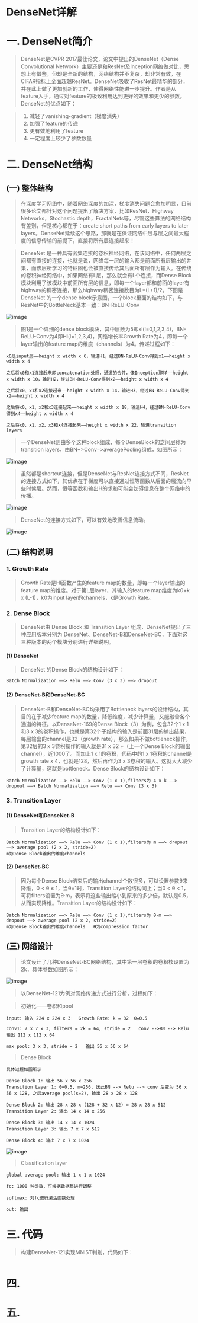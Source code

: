 DenseNet详解
============

# 一. DenseNet简介

> DenseNet是CVPR 2017最佳论文，论文中提出的DenseNet（Dense Convolutional Network）主要还是和ResNet及Inception网络做对比，思想上有借鉴，但却是全新的结构，网络结构并不复杂，却非常有效，在CIFAR指标上全面超越ResNet。DenseNet吸收了ResNet最精华的部分，并在此上做了更加创新的工作，使得网络性能进一步提升。作者是从feature入手，通过对feature的极致利用达到更好的效果和更少的参数。DenseNet的优点如下： 

> 1. 减轻了vanishing-gradient（梯度消失） 
> 2. 加强了feature的传递 
> 3. 更有效地利用了feature 
> 4. 一定程度上较少了参数数量

# 二. DenseNet结构

## (一) 整体结构
> 在深度学习网络中，随着网络深度的加深，梯度消失问题会愈加明显，目前很多论文都针对这个问题提出了解决方案，比如ResNet，Highway Networks，Stochastic depth，FractalNets等，尽管这些算法的网络结构有差别，但是核心都在于：create short paths from early layers to later layers。DenseNet延续这个思路，那就是在保证网络中层与层之间最大程度的信息传输的前提下，直接将所有层连接起来！

> DenseNet 是一种具有密集连接的卷积神经网络，在该网络中，任何两层之间都有直接的连接，也就是说，网络每一层的输入都是前面所有层输出的并集，而该层所学习的特征图也会被直接传给其后面所有层作为输入。在传统的卷积神经网络中，如果网络有L层，那么就会有L个连接，而Dense Block模块利用了该模块中前面所有层的信息，即每一个layer都和前面的layer有highway的稠密连接，那么highway稠密连接数目为L*(L+1)/2。下图是 DenseNet 的一个dense block示意图，一个block里面的结构如下，与ResNet中的BottleNeck基本一致：BN-ReLU-Conv

![image](https://github.com/ShaoQiBNU/DenseNet/blob/master/images/1.png)

> 图1是一个详细的dense block模块，其中层数为5即xl(l=0,1,2,3,4)，BN-ReLU-Conv为4即Hl(l=1,2,3,4)，网络增长率Growth Rate为4，即每一个layer输出的feature map的维度（channels）为4。传递过程如下：

```
x0是input层——height x width x 6，输进H1，经过BN-ReLU-Conv得到x1——height x width x 4

之后将x0和x1连接起来即concatenation处理，通道的合并，像Inception那样——height x width x 10，输进H2，经过BN-ReLU-Conv得到x2——height x width x 4

之后将x0、x1和x2连接起来——height x width x 14，输进H3，经过BN-ReLU-Conv得到x2——height x width x 4

之后将x0、x1、x2和x3连接起来——height x width x 18，输进H4，经过BN-ReLU-Conv得到x4——height x width x 4

之后将x0、x1、x2、x3和x4连接起来——height x width x 22，输进transition layers

```

> 一个DenseNet则由多个这种block组成，每个DenseBlock的之间层称为transition layers，由BN−>Conv−>averagePooling组成，如图所示：

![image](https://github.com/ShaoQiBNU/DenseNet/blob/master/images/2.png)

> 虽然都是shortcut连接，但是DenseNet与ResNet连接方式不同，ResNet的连接方式如下，其优点在于梯度可以直接通过恒等函数从后面的层流向早些时候层。然而，恒等函数和输出H的求和可能会妨碍信息在整个网络中的传播。

![image](https://github.com/ShaoQiBNU/DenseNet/blob/master/images/3.png)

> DenseNet的连接方式如下，可以有效地改善信息流动。

![image](https://github.com/ShaoQiBNU/DenseNet/blob/master/images/4.png)

## (二) 结构说明

### 1. Growth Rate 

> Growth Rate是Hl函数产生的feature map的数量，即每一个layer输出的feature map的维度。对于第L层layer，其输入的feature map维度为k0+k x (L-1)，k0为input layer的channels，k是Growth Rate。

### 2. Dense Block

> DenseNet由 Dense Block 和 Transition Layer 组成，DenseNet提出了三种应用版本分别为 DenseNet、DenseNet-B和DenseNet-BC，下面对这三种版本的两个模块分别进行详细说明。

#### (1) DenseNet

> DenseNet 的Dense Block的结构设计如下：

```
Batch Normalization ——> Relu ——> Conv (3 x 3) ——> dropout
```

#### (2) DenseNet-B和DenseNet-BC

> DenseNet-B和DenseNet-BC均采用了Bottleneck layers的设计结构，其目的在于减少feature map的数量，降低维度，减少计算量，又能融合各个通道的特征。以DenseNet-169的Dense Block（3）为例，包含32个1 x 1和3 x 3的卷积操作，也就是第32个子结构的输入是前面31层的输出结果，每层输出的channel是32（growth rate），那么如果不做bottleneck操作，第32层的3 x 3卷积操作的输入就是31 x 32 +（上一个Dense Block的输出channel），近1000了。而加上1 x 1的卷积，代码中的1 x 1卷积的channel是growth rate x 4，也就是128，然后再作为3 x 3卷积的输入。这就大大减少了计算量，这就是bottleneck。Dense Block的结构设计如下：

```
Batch Normalization ——> Relu ——> Conv (1 x 1),filters为 4 x k ——> dropout ——> Batch Normalization ——> Relu ——> Conv (3 x 3)
```

### 3. Transition Layer

#### (1) DenseNet和DenseNet-B

> Transition Layer的结构设计如下：

```
Batch Normalization ——> Relu ——> Conv (1 x 1),filters为 m ——> dropout ——> average pool (2 x 2, stride=2)
m为Dense Block输出的维度channels
```
#### (2) DenseNet-BC

> 因为每个Dense Block结束后的输出channel个数很多，可以设置参数θ来降维，0 < θ ≤ 1，当θ=1时，Transition Layer的结构同上；当0 < θ < 1，可将filters设置为θ·m，表示将这些输出缩小到原来的多少倍，默认是0.5，从而实现降维。Transition Layer的结构设计如下：

```
Batch Normalization ——> Relu ——> Conv (1 x 1),filters为 θ·m ——> dropout ——> average pool (2 x 2, stride=2)
m为Dense Block输出的维度channels   θ为compression factor
```

## (三) 网络设计

> 论文设计了几种DenseNet-BC网络结构，其中第一层卷积的卷积核设置为 2k，具体参数如图所示：

![image](https://github.com/ShaoQiBNU/DenseNet/blob/master/images/5.png)

> 以DenseNet-121为例对网络传递方式进行分析，过程如下：

> 初始化——卷积和pool

```
input: 输入 224 x 224 x 3   Growth Rate: k = 32  θ=0.5

conv1: 7 x 7 x 3, filters = 2k = 64, stride = 2   conv -->BN --> Relu   输出 112 x 112 x 64

max pool: 3 x 3, stride = 2   输出 56 x 56 x 64

```
> Dense Block

```
具体过程如图所示

Dense Block 1: 输出 56 x 56 x 256
Transition Layer 1: θ=0.5, m=256, 因此BN --> Relu --> conv 后变为 56 x 56 x 128, 之后average pool(s=2), 输出 28 x 28 x 128

Dense Block 2: 输出 28 x 28 x (128 + 32 x 12) = 28 x 28 x 512
Transition Layer 2: 输出 14 x 14 x 256

Dense Block 3: 输出 14 x 14 x 1024
Transition Layer 3: 输出 7 x 7 x 512

Dense Block 4: 输出 7 x 7 x 1024

```

![image](https://github.com/ShaoQiBNU/DenseNet/blob/master/images/6.png)

> Classification layer

```
global average pool: 输出 1 x 1 x 1024

fc: 1000 种类数，可根据数据集进行调整

softmax: 对fc进行激活函数处理

out: 输出

```

# 三. 代码

> 构建DenseNet-121实现MNIST判别，代码如下：

```python

```

# 四.

# 五.
